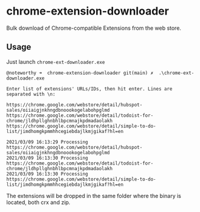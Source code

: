 # chrome-extension-downloader

Bulk download of Chrome-compatible Extensions from the web store.

## Usage

Just launch `chrome-ext-downloader.exe`
```
@noteworthy ➜  chrome-extension-downloader git(main) ✗  .\chrome-ext-downloader.exe

Enter list of extensions' URLs/IDs, then hit enter. Lines are separated with \n:

https://chrome.google.com/webstore/detail/hubspot-sales/oiiaigjnkhngdbnoookogelabohpglmd
https://chrome.google.com/webstore/detail/todoist-for-chrome/jldhpllghnbhlbpcmnajkpdmadaolakh
https://chrome.google.com/webstore/detail/simple-to-do-list/jimdhomgkpmmhhcegiebdajlkmjgikaf?hl=en

2021/03/09 16:13:29 Processing https://chrome.google.com/webstore/detail/hubspot-sales/oiiaigjnkhngdbnoookogelabohpglmd
2021/03/09 16:13:30 Processing https://chrome.google.com/webstore/detail/todoist-for-chrome/jldhpllghnbhlbpcmnajkpdmadaolakh
2021/03/09 16:13:30 Processing https://chrome.google.com/webstore/detail/simple-to-do-list/jimdhomgkpmmhhcegiebdajlkmjgikaf?hl=en
```

The extensions will be dropped in the same folder where the binary is located, both crx and zip.